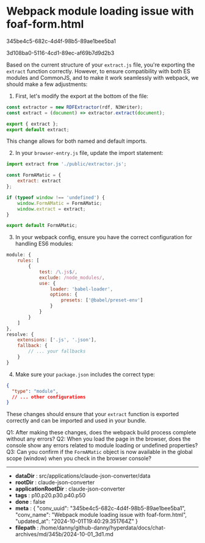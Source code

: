 # Webpack module loading issue with foaf-form.html

345be4c5-682c-4d4f-98b5-89ae1bee5ba1

3d108ba0-5116-4cd1-89ec-af69b7d9d2b3

 Based on the current structure of your `extract.js` file, you're exporting the `extract` function correctly. However, to ensure compatibility with both ES modules and CommonJS, and to make it work seamlessly with webpack, we should make a few adjustments:

1. First, let's modify the export at the bottom of the file:

```javascript
const extractor = new RDFExtractor(rdf, N3Writer);
const extract = (document) => extractor.extract(document);

export { extract };
export default extract;
```

This change allows for both named and default imports.

2. In your `browser-entry.js` file, update the import statement:

```javascript
import extract from './public/extractor.js';

const FormAMatic = {
    extract: extract
};

if (typeof window !== 'undefined') {
    window.FormAMatic = FormAMatic;
    window.extract = extract;
}

export default FormAMatic;
```

3. In your webpack config, ensure you have the correct configuration for handling ES6 modules:

```javascript
module: {
    rules: [
        {
            test: /\.js$/,
            exclude: /node_modules/,
            use: {
                loader: 'babel-loader',
                options: {
                    presets: ['@babel/preset-env']
                }
            }
        }
    ]
},
resolve: {
    extensions: ['.js', '.json'],
    fallback: {
        // ... your fallbacks
    }
}
```

4. Make sure your `package.json` includes the correct type:

```json
{
  "type": "module",
  // ... other configurations
}
```

These changes should ensure that your `extract` function is exported correctly and can be imported and used in your bundle.

Q1: After making these changes, does the webpack build process complete without any errors?
Q2: When you load the page in the browser, does the console show any errors related to module loading or undefined properties?
Q3: Can you confirm if the `FormAMatic` object is now available in the global scope (window) when you check in the browser console?

---

* **dataDir** : src/applications/claude-json-converter/data
* **rootDir** : claude-json-converter
* **applicationRootDir** : claude-json-converter
* **tags** : p10.p20.p30.p40.p50
* **done** : false
* **meta** : {
  "conv_uuid": "345be4c5-682c-4d4f-98b5-89ae1bee5ba1",
  "conv_name": "Webpack module loading issue with foaf-form.html",
  "updated_at": "2024-10-01T19:40:29.351764Z"
}
* **filepath** : /home/danny/github-danny/hyperdata/docs/chat-archives/md/345b/2024-10-01_3d1.md